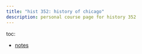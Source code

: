 ```yaml
---
title: "hist 352: history of chicago"
description: personal course page for history 352
---
```


toc:

- [notes](./notes/)
